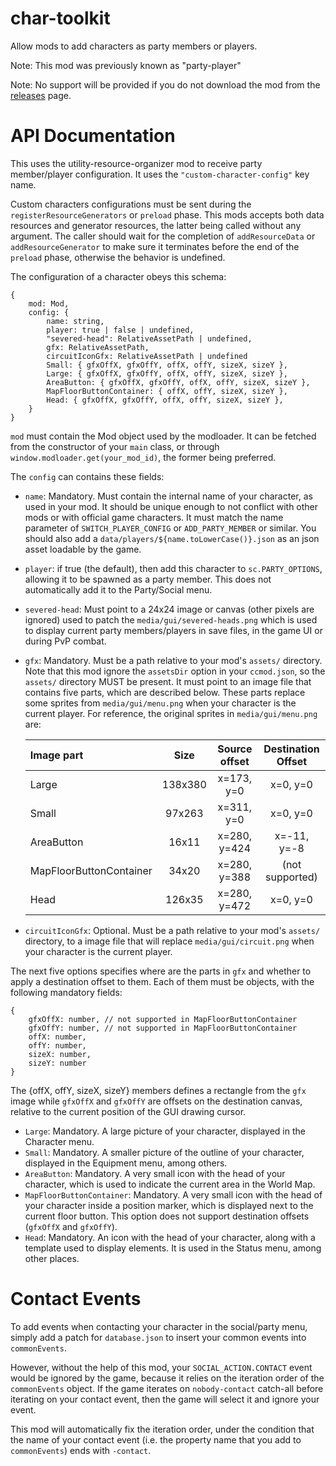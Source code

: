 # char-toolkit

Allow mods to add characters as party members or players.

Note: This mod was previously known as "party-player"

Note: No support will be provided if you do not download the mod from the [releases](https://github.com/CCDirectLink/char-toolkit/releases) page.

# API Documentation

This uses the utility-resource-organizer mod to receive party member/player
configuration.  It uses the `"custom-character-config"` key name.

Custom characters configurations must be sent during the
`registerResourceGenerators` or `preload` phase.  This mods accepts both
data resources and generator resources, the latter being called without any
argument.  The caller should wait for the completion of `addResourceData`
or `addResourceGenerator` to make sure it terminates before the end of the
`preload` phase, otherwise the behavior is undefined.

The configuration of a character obeys this schema:
```
{
	mod: Mod,
	config: {
		name: string,
		player: true | false | undefined,
		"severed-head": RelativeAssetPath | undefined,
		gfx: RelativeAssetPath,
		circuitIconGfx: RelativeAssetPath | undefined
		Small: { gfxOffX, gfxOffY, offX, offY, sizeX, sizeY },
		Large: { gfxOffX, gfxOffY, offX, offY, sizeX, sizeY },
		AreaButton: { gfxOffX, gfxOffY, offX, offY, sizeX, sizeY },
		MapFloorButtonContainer: { offX, offY, sizeX, sizeY },
		Head: { gfxOffX, gfxOffY, offX, offY, sizeX, sizeY },
	}
}
```

`mod` must contain the Mod object used by the modloader.  It can be fetched
from the constructor of your `main` class, or through
`window.modloader.get(your_mod_id)`, the former being preferred.

The `config` can contains these fields:

- `name`: Mandatory.  Must contain the internal name of your character, as used
  in your mod.  It should be unique enough to not conflict with
  other mods or with official game characters. It must match the name parameter
  of `SWITCH_PLAYER_CONFIG` or `ADD_PARTY_MEMBER` or similar.
  You should also add a `data/players/${name.toLowerCase()}.json` as an json
  asset loadable by the game.
- `player`: if true (the default), then add this character to
  `sc.PARTY_OPTIONS`, allowing it to be spawned as a party member.  This does
  not automatically add it to the Party/Social menu.
- `severed-head`: Must point to a 24x24 image or canvas (other pixels are
  ignored) used to patch the `media/gui/severed-heads.png` which is used to
  display current party members/players in save files, in the game UI or during
  PvP combat.
- `gfx`: Mandatory. Must be a path relative to your mod's `assets/` directory.
  Note that this mod ignore the `assetsDir` option in your `ccmod.json`, so the
  `assets/` directory MUST be present.  It must point to an image file that
  contains five parts, which are described below.  These parts replace some
  sprites from `media/gui/menu.png` when your character is the current player.
  For reference, the original sprites in `media/gui/menu.png` are:

  | Image part              | Size    | Source offset | Destination Offset |
  | :---------------------  | :-----: | :-----------: | :----------------: |
  | Large                   | 138x380 | x=173, y=0    |      x=0, y=0      |
  | Small                   |  97x263 | x=311, y=0    |      x=0, y=0      |
  | AreaButton              |  16x11  | x=280, y=424  |    x=-11, y=-8     |
  | MapFloorButtonContainer |  34x20  | x=280, y=388  |  (not supported)   |
  | Head                    | 126x35  | x=280, y=472  |      x=0, y=0      |

- `circuitIconGfx`: Optional.  Must be a path relative to your mod's `assets/`
  directory, to a image file that will replace `media/gui/circuit.png` when
  your character is the current player.

The next five options specifies where are the parts in `gfx` and whether to
apply a destination offset to them.
Each of them must be objects, with the following mandatory fields:
```
{
	gfxOffX: number, // not supported in MapFloorButtonContainer
	gfxOffY: number, // not supported in MapFloorButtonContainer
	offX: number,
	offY: number,
	sizeX: number,
	sizeY: number
}
```
The {offX, offY, sizeX, sizeY} members defines a rectangle from the `gfx` image
while `gfxOffX` and `gfxOffY` are offsets on the destination canvas,
relative to the current position of the GUI drawing cursor.

- `Large`: Mandatory.  A large picture of your character, displayed in the
  Character menu.
- `Small`: Mandatory. A smaller picture of the outline of your character,
  displayed in the Equipment menu, among others.
- `AreaButton`: Mandatory. A very small icon with the head of your character,
  which is used to indicate the current area in the World Map.
- `MapFloorButtonContainer`: Mandatory. A very small icon with the head of your
  character inside a position marker, which is displayed next to the current
  floor button.  This option does not support destination offsets (`gfxOffX`
  and `gfxOffY`).
- `Head`: Mandatory. An icon with the head of your character, along with a
  template used to display elements.  It is used in the Status menu, among
  other places.

# Contact Events

To add events when contacting your character in the social/party menu, simply
add a patch for `database.json` to insert your common events into
`commonEvents`.

However, without the help of this mod, your `SOCIAL_ACTION.CONTACT` event
would be ignored by the game, because it relies on the iteration order of the
`commonEvents` object.  If the game iterates on `nobody-contact` catch-all
before iterating on your contact event, then the game will select it and ignore
your event.

This mod will automatically fix the iteration order, under the condition
that the name of your contact event (i.e. the property name that you add
to `commonEvents`) ends with `-contact`.
